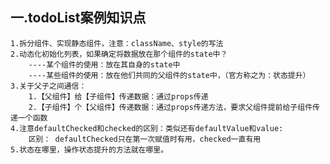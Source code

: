 ## 一.todoList案例知识点
    1.拆分组件、实现静态组件，注意：className、style的写法
    2.动态化初始化列表，如果确定将数据放在那个组件的state中？
        ----某个组件的使用：放在其自身的state中
        ----某些组件的使用：放在他们共同的父组件的state中，（官方称之为：状态提升）
    3.关于父子之间通信：
        1.【父组件】给【子组件】传递数据：通过props传递
        2.【子组件】个【父组件】传递数据：通过props传递方法，要求父组件提前给子组件传递一个函数
    4.注意defaultChecked和checked的区别：类似还有defaultValue和value: 
        区别： defaultChecked只在第一次赋值时有用，checked一直有用
    5.状态在哪里，操作状态提升的方法就在哪里。